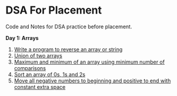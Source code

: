 # DSA For Placement
Code and Notes for DSA practice before placement.

**Day 1: Arrays**

1. [Write a program to reverse an array or string](arraysAndStrings/reverseString.cpp) 
2. [Union of two arrays](arraysAndStrings/arrayUnion.cpp)
3. [Maximum and minimum of an array using minimum number of comparisons](arraysAndStrings/arratMaxMin.cpp)
4. [Sort an array of 0s, 1s and 2s](arraysAndStrings/sort_012.cpp)
5. [Move all negative numbers to beginning and positive to end with constant extra space](arraysAndStrings/negative_before_positive.cpp)